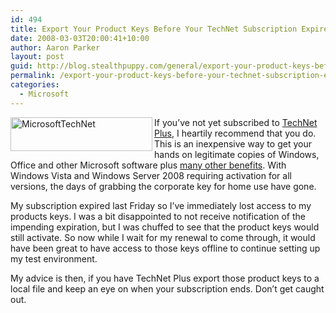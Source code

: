 ```yaml
---
id: 494
title: Export Your Product Keys Before Your TechNet Subscription Expires
date: 2008-03-03T20:00:41+10:00
author: Aaron Parker
layout: post
guid: http://blog.stealthpuppy.com/general/export-your-product-keys-before-your-technet-subscription-expires
permalink: /export-your-product-keys-before-your-technet-subscription-expires/
categories:
  - Microsoft
---
```

<img height="54" alt="MicrosoftTechNet" src="http://stealthpuppy.com/wp-content/uploads/2008/03/microsofttechnet.png" width="227" align="left" border="0" /> If you&#8217;ve not yet subscribed to [TechNet Plus](http://technet.microsoft.com/en-gb/subscriptions/ms788692.aspx), I heartily recommend that you do. This is an inexpensive way to get your hands on legitimate copies of Windows, Office and other Microsoft software plus [many other benefits](http://technet.microsoft.com/en-gb/subscriptions/bb892759.aspx). With Windows Vista and Windows Server 2008 requiring activation for all versions, the days of grabbing the corporate key for home use have gone.&#160; 

My subscription expired last Friday so I&#8217;ve immediately lost access to my products keys. I was a bit disappointed to not receive notification of the impending expiration, but I was chuffed to see that the product keys would still activate. So now while I wait for my renewal to come through, it would have been great to have access to those keys offline to continue setting up my test environment.

My advice is then, if you have TechNet Plus export those product keys to a local file and keep an eye on when your subscription ends. Don&#8217;t get caught out.